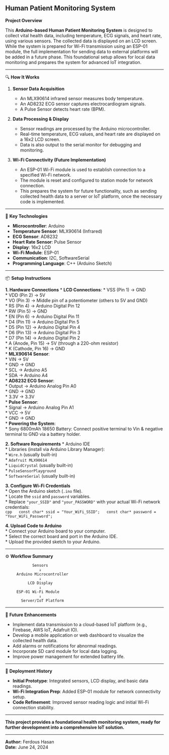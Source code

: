 ## Human Patient Monitoring System ##

**Project Overview**

This **Arduino-based Human Patient Monitoring System** is designed to collect vital health data, including temperature, ECG signals, and heart rate, using various sensors. The collected data is displayed on an LCD screen. While the system is prepared for Wi-Fi transmission using an ESP-01 module, the full implementation for sending data to external platforms will be added in a future phase. This foundational setup allows for local data monitoring and prepares the system for advanced IoT integration.

---

🔍 **How It Works**

1.  **Sensor Data Acquisition**
    - An MLX90614 infrared sensor measures body temperature.
    - An AD8232 ECG sensor captures electrocardiogram signals.
    - A Pulse Sensor detects heart rate (BPM).

2.  **Data Processing & Display**
    - Sensor readings are processed by the Arduino microcontroller.
    - Real-time temperature, ECG values, and heart rate are displayed on a 16x2 LCD screen.
    - Data is also output to the serial monitor for debugging and monitoring.

3.  **Wi-Fi Connectivity (Future Implementation)**
    - An ESP-01 Wi-Fi module is used to establish connection to a specified Wi-Fi network.
    - The module is reset and configured to station mode for network connection.
    - This prepares the system for future functionality, such as sending collected health data to a server or IoT platform, once the necessary code is implemented.

---

🔧 **Key Technologies**

- **Microcontroller**: Arduino
- **Temperature Sensor**: MLX90614 (Infrared)
- **ECG Sensor**: AD8232
- **Heart Rate Sensor**: Pulse Sensor
- **Display**: 16x2 LCD
- **Wi-Fi Module**: ESP-01
- **Communication**: I2C, SoftwareSerial
- **Programming Language**: C++ (Arduino Sketch)

---

📦 **Setup Instructions**

**1. Hardware Connections**
    * **LCD Connections**:
        * VSS (Pin 1) $\rightarrow$ GND  
        * VDD (Pin 2) $\rightarrow$ 5V  
        * VO (Pin 3) $\rightarrow$ Middle pin of a potentiometer (others to 5V and GND)  
        * RS (Pin 4) $\rightarrow$ Arduino Digital Pin 12  
        * RW (Pin 5) $\rightarrow$ GND  
        * EN (Pin 6) $\rightarrow$ Arduino Digital Pin 11  
        * D4 (Pin 11) $\rightarrow$ Arduino Digital Pin 5  
        * D5 (Pin 12) $\rightarrow$ Arduino Digital Pin 4  
        * D6 (Pin 13) $\rightarrow$ Arduino Digital Pin 3  
        * D7 (Pin 14) $\rightarrow$ Arduino Digital Pin 2  
        * A (Anode, Pin 15) $\rightarrow$ 5V (through a 220-ohm resistor)  
        * K (Cathode, Pin 16) $\rightarrow$ GND  
    * **MLX90614 Sensor**:  
        * VIN $\rightarrow$ 5V  
        * GND $\rightarrow$ GND  
        * SCL $\rightarrow$ Arduino A5  
        * SDA $\rightarrow$ Arduino A4  
    * **AD8232 ECG Sensor**:  
        * Output $\rightarrow$ Arduino Analog Pin A0  
        * GND $\rightarrow$ GND  
        * 3.3V $\rightarrow$ 3.3V  
    * **Pulse Sensor**:  
        * Signal $\rightarrow$ Arduino Analog Pin A1  
        * VCC $\rightarrow$ 5V  
        * GND $\rightarrow$ GND  
    * **Powering the System**:  
        * Sony 6800mAh 18650 Battery: Connect positive terminal to Vin & negative   terminal to GND via a battery holder.  

**2. Software Requirements**
    * Arduino IDE  
    * Libraries (install via Arduino Library Manager):  
        * `Wire.h` (usually built-in)  
        * `Adafruit MLX90614`  
        * `LiquidCrystal` (usually built-in)  
        * `PulseSensorPlayground`  
        * `SoftwareSerial` (usually built-in)  

**3. Configure Wi-Fi Credentials**  
    * Open the Arduino sketch (`.ino` file).  
    * Locate the `ssid` and `password` variables.  
    * Replace `"your_SSID"` and `"your_PASSWORD"` with your actual Wi-Fi network credentials:  
        ```cpp  
        const char* ssid = "Your_WiFi_SSID";  
        const char* password = "Your_WiFi_Password";  
        ```  

**4. Upload Code to Arduino**  
    * Connect your Arduino board to your computer.  
    * Select the correct board and port in the Arduino IDE.  
    * Upload the provided sketch to your Arduino.  

---

⚙️ **Workflow Summary**


                Sensors
                   ↓
         Arduino Microcontroller
                   ↓
              LCD Display
                   ↓
         ESP-01 Wi-Fi Module
                   ↓
           Server/IoT Platform


---

🌟 **Future Enhancements**

* Implement data transmission to a cloud-based IoT platform (e.g., Firebase, AWS IoT, Adafruit IO).
* Develop a mobile application or web dashboard to visualize the collected health data.
* Add alarms or notifications for abnormal readings.
* Incorporate SD card module for local data logging.
* Improve power management for extended battery life.

---

🧪 **Deployment History**

* **Initial Prototype**: Integrated sensors, LCD display, and basic data readings.
* **Wi-Fi Integration Prep**: Added ESP-01 module for network connectivity setup.
* **Code Refinement**: Improved sensor reading logic and initial Wi-Fi connection stability.

---

**This project provides a foundational health monitoring system, ready for further development into a comprehensive IoT solution.**

---

**Author:** Ferdous Hasan  
**Date:** June 24, 2024